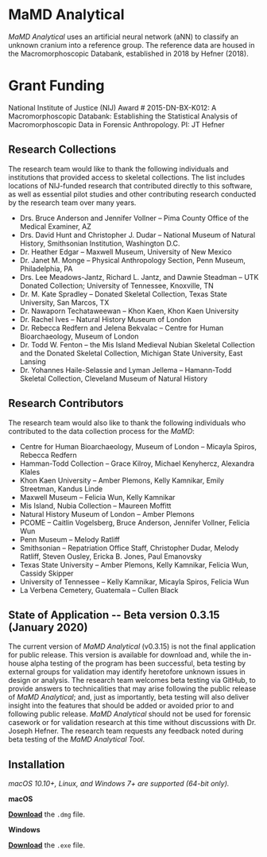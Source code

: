 # MaMD Analytical

*MaMD Analytical* uses an artificial neural network (aNN) to classify an unknown cranium into a reference group. The reference data are housed in the Macromorphoscopic Databank, established in 2018 by Hefner (2018).

# Grant Funding

National Institute of Justice (NIJ) Award # 2015-DN-BX-K012: A Macromorphoscopic Databank: Establishing the Statistical Analysis of Macromorphoscopic Data in Forensic Anthropology. PI: JT Hefner

## Research Collections

The research team would like to thank the following individuals and institutions that provided access to skeletal collections. The list includes locations of NIJ-funded research that contributed directly to this software, as well as essential pilot studies and other contributing research conducted by the research team over many years.

- Drs. Bruce Anderson and Jennifer Vollner – Pima County Office of the Medical Examiner, AZ
- Drs. David Hunt and Christopher J. Dudar – National Museum of Natural History, Smithsonian Institution, Washington D.C.
- Dr. Heather Edgar – Maxwell Museum, University of New Mexico
- Dr. Janet M. Monge – Physical Anthropology Section, Penn Museum, Philadelphia, PA
- Drs. Lee Meadows-Jantz, Richard L. Jantz, and Dawnie Steadman – UTK Donated Collection; University of Tennessee, Knoxville, TN
- Dr. M. Kate Spradley – Donated Skeletal Collection, Texas State University, San Marcos, TX
- Dr. Nawaporn Techataweewan – Khon Kaen, Khon Kaen University
- Dr. Rachel Ives – Natural History Museum of London 
- Dr. Rebecca Redfern and Jelena Bekvalac – Centre for Human Bioarchaeology, Museum of London
- Dr. Todd W. Fenton – the Mis Island Medieval Nubian Skeletal Collection and the Donated Skeletal Collection, Michigan State University, East Lansing 
- Dr. Yohannes Haile-Selassie and Lyman Jellema – Hamann-Todd Skeletal Collection, Cleveland Museum of Natural History

## Research Contributors

The research team would also like to thank the following individuals who contributed to the data collection process for the *MaMD*:

- Centre for Human Bioarchaeology, Museum of London – Micayla Spiros, Rebecca Redfern
- Hamman-Todd Collection – Grace Kilroy, Michael Kenyhercz, Alexandra Klales
- Khon Kaen University – Amber Plemons, Kelly Kamnikar, Emily Streetman, Kandus Linde
- Maxwell Museum – Felicia Wun, Kelly Kamnikar 
- Mis Island, Nubia Collection – Maureen Moffitt
- Natural History Museum of London – Amber Plemons
- PCOME – Caitlin Vogelsberg, Bruce Anderson, Jennifer Vollner, Felicia Wun
- Penn Museum – Melody Ratliff
- Smithsonian – Repatriation Office Staff, Christopher Dudar, Melody Ratliff, Steven Ousley, Ericka B. Jones, Paul Emanovsky
- Texas State University – Amber Plemons, Kelly Kamnikar, Felicia Wun, Cassidy Skipper 
- University of Tennessee – Kelly Kamnikar, Micayla Spiros, Felicia Wun
- La Verbena Cemetery, Guatemala – Cullen Black

## State of Application -- Beta version 0.3.15 (January 2020)

The current version of *MaMD Analytical* (v0.3.15) is not the final application for public release. This version is available for download and, while the in-house alpha testing of the program has been successful, beta testing by external groups for validation may identify heretofore unknown issues in design or analysis. The research team welcomes beta testing via GitHub, to provide answers to technicalities that may arise following the public release of *MaMD Analytical*; and, just as importantly, beta testing will also deliver insight into the features that should be added or avoided prior to and following public release. *MaMD Analytical* should not be used for forensic casework or for validation research at this time without discussions with Dr. Joseph Hefner. The research team requests any feedback noted during beta testing of the *MaMD Analytical Tool*.

## Installation

*macOS 10.10+, Linux, and Windows 7+ are supported (64-bit only).*

**macOS**

[**Download**](https://github.com/rer145/mamd-analytical/releases/latest) the `.dmg` file.

**Windows**

[**Download**](https://github.com/rer145/mamd-analytical/releases/latest) the `.exe` file.

